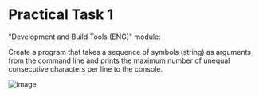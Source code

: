 # Practical Task 1
"Development and Build Tools (ENG)" module:

Create a program that takes a sequence of symbols (string) as arguments from the command line and prints the maximum number of unequal consecutive characters per line to the console.


![image](https://user-images.githubusercontent.com/50228202/198503846-354b5ecd-0f80-4b19-8280-4183c7d74f73.png)
